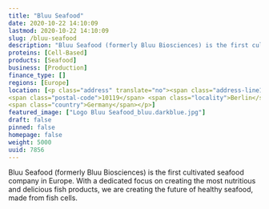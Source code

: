 ```yaml
---
title: "Bluu Seafood"
date: 2020-10-22 14:10:09
lastmod: 2020-10-22 14:10:09
slug: /bluu-seafood
description: "Bluu Seafood (formerly Bluu Biosciences) is the first cultivated seafood company in Europe. With a dedicated focus on creating the most nutritious and delicious fish products, we are creating the future of healthy seafood, made from fish cells."
proteins: [Cell-Based]
products: [Seafood]
business: [Production]
finance_type: []
regions: [Europe]
location: [<p class="address" translate="no"><span class="address-line1">Schönhauser Allee 176</span><br>
<span class="postal-code">10119</span> <span class="locality">Berlin</span><br>
<span class="country">Germany</span></p>]
featured_image: ["Logo Bluu Seafood_bluu.darkblue.jpg"]
draft: false
pinned: false
homepage: false
weight: 5000
uuid: 7856
---
```

<p>Bluu Seafood (formerly Bluu Biosciences) is the first cultivated seafood company in Europe. With a dedicated focus on creating the most nutritious and delicious fish products, we are creating the future of healthy seafood, made from fish cells.</p>

